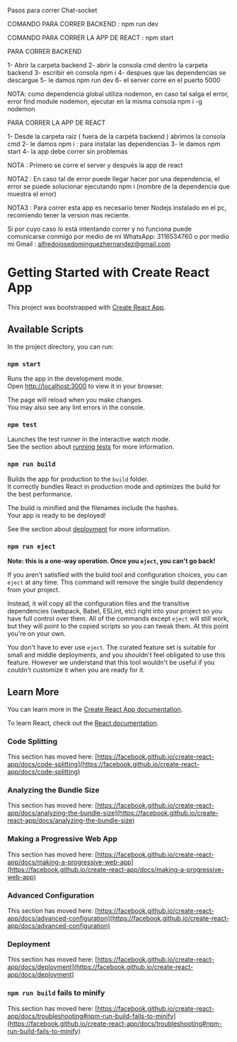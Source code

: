 
Pasos para correr Chat-socket


COMANDO PARA CORRER BACKEND : npm run dev


COMANDO PARA CORRER LA APP DE REACT : npm start


 PARA CORRER BACKEND

1- Abrir la carpeta backend 
2- abrir la consola cmd dentro la carpeta backend
3- escribir en consola npm i
4- despues que las dependencias se descargue 
5- le damos npm run dev
6- el server corre en el puerto 5000

NOTA: como dependencia global utiliza nodemon, en caso tal salga el error,
error find module nodemon, ejecutar en la misma consola npm i -g nodemon 


 PARA CORRER LA APP DE REACT

1- Desde la carpeta raiz ( fuera de la carpeta backend ) abrimos la consola cmd 
2- le damos npm i : para instalar las dependencias
3- le damos npm start
4- la app debe correr sin problemas

NOTA : Primero se corre el server y después la app de react 

NOTA2 : En caso tal de error puede llegar hacer por una dependencia, el error se puede solucionar ejecutando 
npm i (nombre de la dependencia que muestra el error)

NOTA3 : Para correr esta app es necesario tener Nodejs instalado en el pc, recomiendo tener la version mas reciente.


Si por cuyo caso lo está intentando correr y no funciona puede comunicarse conmigo por medio de mi WhatsApp: 3116534760
o por medio mi Gmail : alfredojosedominguezhernandez@gmail.com




# Getting Started with Create React App

This project was bootstrapped with [Create React App](https://github.com/facebook/create-react-app).

## Available Scripts

In the project directory, you can run:

### `npm start`

Runs the app in the development mode.\
Open [http://localhost:3000](http://localhost:3000) to view it in your browser.

The page will reload when you make changes.\
You may also see any lint errors in the console.

### `npm test`

Launches the test runner in the interactive watch mode.\
See the section about [running tests](https://facebook.github.io/create-react-app/docs/running-tests) for more information.

### `npm run build`

Builds the app for production to the `build` folder.\
It correctly bundles React in production mode and optimizes the build for the best performance.

The build is minified and the filenames include the hashes.\
Your app is ready to be deployed!

See the section about [deployment](https://facebook.github.io/create-react-app/docs/deployment) for more information.

### `npm run eject`

**Note: this is a one-way operation. Once you `eject`, you can't go back!**

If you aren't satisfied with the build tool and configuration choices, you can `eject` at any time. This command will remove the single build dependency from your project.

Instead, it will copy all the configuration files and the transitive dependencies (webpack, Babel, ESLint, etc) right into your project so you have full control over them. All of the commands except `eject` will still work, but they will point to the copied scripts so you can tweak them. At this point you're on your own.

You don't have to ever use `eject`. The curated feature set is suitable for small and middle deployments, and you shouldn't feel obligated to use this feature. However we understand that this tool wouldn't be useful if you couldn't customize it when you are ready for it.

## Learn More

You can learn more in the [Create React App documentation](https://facebook.github.io/create-react-app/docs/getting-started).

To learn React, check out the [React documentation](https://reactjs.org/).

### Code Splitting

This section has moved here: [https://facebook.github.io/create-react-app/docs/code-splitting](https://facebook.github.io/create-react-app/docs/code-splitting)

### Analyzing the Bundle Size

This section has moved here: [https://facebook.github.io/create-react-app/docs/analyzing-the-bundle-size](https://facebook.github.io/create-react-app/docs/analyzing-the-bundle-size)

### Making a Progressive Web App

This section has moved here: [https://facebook.github.io/create-react-app/docs/making-a-progressive-web-app](https://facebook.github.io/create-react-app/docs/making-a-progressive-web-app)

### Advanced Configuration

This section has moved here: [https://facebook.github.io/create-react-app/docs/advanced-configuration](https://facebook.github.io/create-react-app/docs/advanced-configuration)

### Deployment

This section has moved here: [https://facebook.github.io/create-react-app/docs/deployment](https://facebook.github.io/create-react-app/docs/deployment)

### `npm run build` fails to minify

This section has moved here: [https://facebook.github.io/create-react-app/docs/troubleshooting#npm-run-build-fails-to-minify](https://facebook.github.io/create-react-app/docs/troubleshooting#npm-run-build-fails-to-minify)
